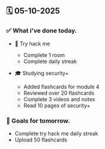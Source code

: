 ## 🗓️ 05-10-2025

### ✅ What i've done today.
- 👾 Try hack me
  - Complete 1 room
  - Complete daily streak
 
- 🎓 Studying security+
  - Added flashcards for module 4
  - Reviewed over 20 flashcards
  - Complete 3 videos and notes
  - Read 10 pages of security+


### 🎯 Goals for tomorrow.
- Complete try hack me daily streak
- Upload 50 flashcards
